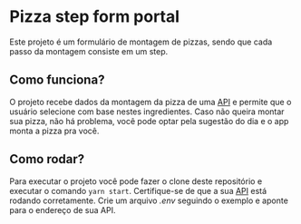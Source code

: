 # Pizza step form portal

Este projeto é um formulário de montagem de pizzas, sendo que cada passo da montagem consiste em um step.

## Como funciona?

O projeto recebe dados da montagem da pizza de uma [API](https://github.com/erickTrettel/pizza-step-form-api) e permite que o
usuário selecione com base nestes ingredientes.
Caso não queira montar sua pizza, não há problema, você pode optar pela sugestão do dia e o app monta a pizza pra você.

## Como rodar?

Para executar o projeto você pode fazer o clone deste repositório e executar o comando `yarn start`. Certifique-se de
que a sua [API](https://github.com/erickTrettel/pizza-step-form-api) está rodando corretamente.
Crie um arquivo _.env_ seguindo o exemplo e aponte para o endereço de sua API.
